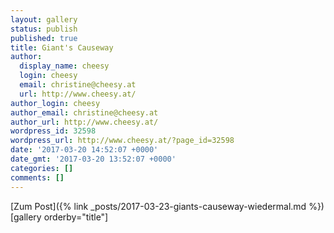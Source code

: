 ```yaml
---
layout: gallery
status: publish
published: true
title: Giant's Causeway
author:
  display_name: cheesy
  login: cheesy
  email: christine@cheesy.at
  url: http://www.cheesy.at/
author_login: cheesy
author_email: christine@cheesy.at
author_url: http://www.cheesy.at/
wordpress_id: 32598
wordpress_url: http://www.cheesy.at/?page_id=32598
date: '2017-03-20 14:52:07 +0000'
date_gmt: '2017-03-20 13:52:07 +0000'
categories: []
comments: []
---
```


[Zum Post]({% link _posts/2017-03-23-giants-causeway-wiedermal.md %})
[gallery orderby="title"]
